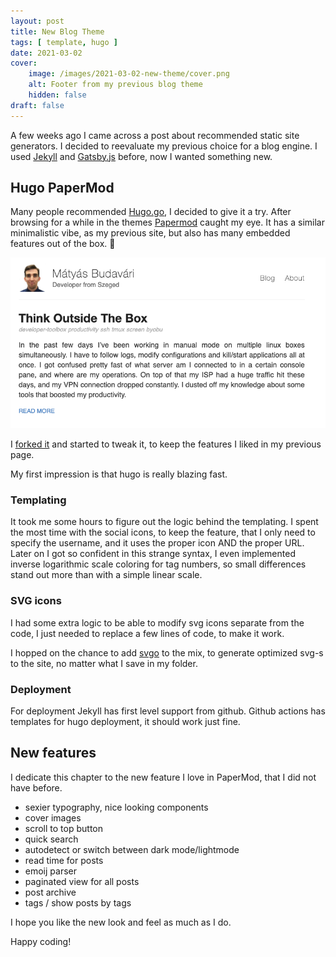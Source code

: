 ```yaml
---
layout: post
title: New Blog Theme
tags: [ template, hugo ]
date: 2021-03-02
cover:
    image: /images/2021-03-02-new-theme/cover.png
    alt: Footer from my previous blog theme
    hidden: false
draft: false
---
```


A few weeks ago I came across a post about recommended static site generators.
I decided to reevaluate my previous choice for a blog engine.
I used [Jekyll](https://jekyllrb.com/) and
[Gatsby.js](https://www.gatsbyjs.com/) before, now I wanted something new.

<!--more-->

## Hugo PaperMod

Many people recommended [Hugo.go](https://gohugo.io/), I decided to give it a try.
After browsing for a while in the themes [Papermod](https://themes.gohugo.io/hugo-papermod/)
caught my eye. It has a similar minimalistic vibe, as my previous site,
but also has many embedded features out of the box. :tada:

![Previous header](/images/2021-03-02-new-theme/header.png)

I [forked it](https://github.com/budavariam/hugo-PaperMod/tree/budavariam)
and started to tweak it, to keep the features I liked in my previous page.

My first impression is that hugo is really blazing fast.

### Templating

It took me some hours to figure out the logic behind the templating.
I spent the most time with the social icons, to keep the feature,
that I only need to specify the username, and it uses the proper icon AND the proper URL.
Later on I got so confident in this strange syntax,
I even implemented inverse logarithmic scale coloring for tag numbers,
so small differences stand out more than with a simple linear scale.

### SVG icons

I had some extra logic to be able to modify svg icons separate from the code,
I just needed to replace a few lines of code, to make it work.

I hopped on the chance to add [svgo](https://www.npmjs.com/package/svgo) to the mix,
to generate optimized svg-s to the site, no matter what I save in my folder.

### Deployment

For deployment Jekyll has first level support from github.
Github actions has templates for hugo deployment, it should work just fine.

## New features

I dedicate this chapter to the new feature I love in PaperMod, that I did not have before.

- sexier typography, nice looking components
- cover images
- scroll to top button
- quick search
- autodetect or switch between dark mode/lightmode
- read time for posts
- emoij parser
- paginated view for all posts
- post archive
- tags / show posts by tags

I hope you like the new look and feel as much as I do.

Happy coding!
